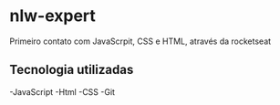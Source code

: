 # nlw-expert
Primeiro contato com  JavaScrpit, CSS e HTML, através da rocketseat

## Tecnologia utilizadas

-JavaScript
-Html
-CSS
-Git
